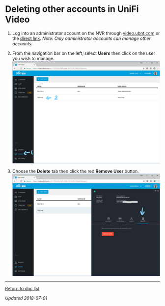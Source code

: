 # Deleting other accounts in UniFi Video

1. Log into an administrator account on the NVR through [video.ubnt.com](htttps://video.ubnt.com/) or the [direct link](https://cecvideo.gonzalezmethodist.org:7443). *Note: Only administrator accounts can manage other accounts.*
   

2. From the navigation bar on the left, select **Users** then click on the user you wish to manage.
   ![ufvguide-deleteaccount-1](UFV-DeleteAccount.assets/ufvguide-deleteaccount-1.png)
   

3. Choose the **Delete** tab then click the red **Remove User** button.
   ![ufvguide-deleteaccount-2](UFV-DeleteAccount.assets/ufvguide-deleteaccount-2.png)

------

[Return to doc list](/GUMCdocs/UnifiVideoDocs/index.html)															

*Updated 2018-07-01*